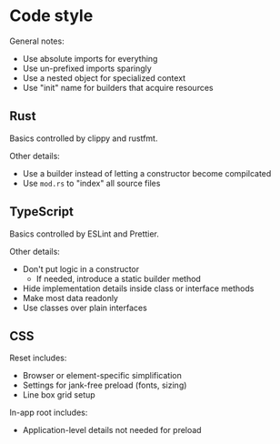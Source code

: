 # Code style

General notes:

- Use absolute imports for everything
- Use un-prefixed imports sparingly
- Use a nested object for specialized context
- Use "init" name for builders that acquire resources

## Rust

Basics controlled by clippy and rustfmt.

Other details:

- Use a builder instead of letting a constructor become compilcated
- Use `mod.rs` to "index" all source files

## TypeScript

Basics controlled by ESLint and Prettier.

Other details:

- Don't put logic in a constructor
  - If needed, introduce a static builder method
- Hide implementation details inside class or interface methods
- Make most data readonly
- Use classes over plain interfaces

## CSS

Reset includes:

- Browser or element-specific simplification
- Settings for jank-free preload (fonts, sizing)
- Line box grid setup

In-app root includes:

- Application-level details not needed for preload
